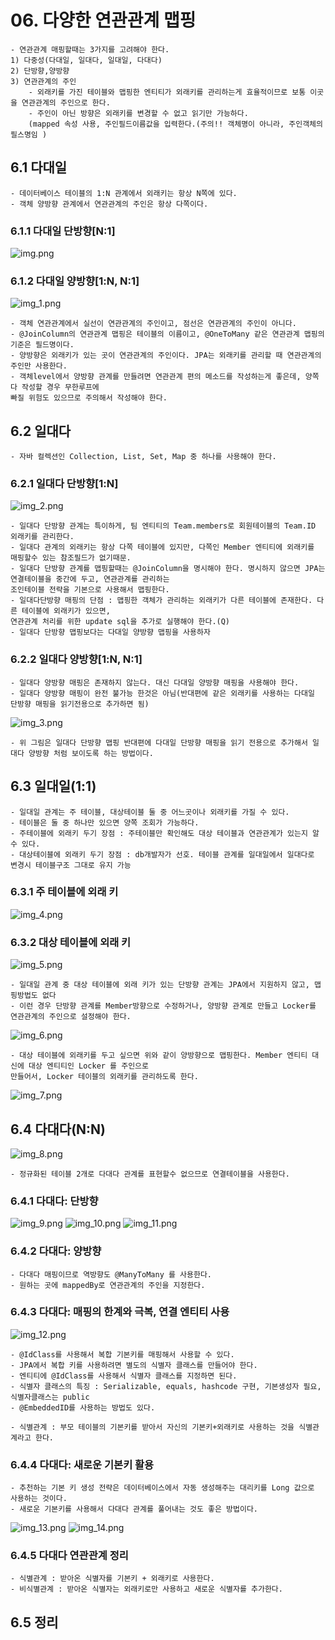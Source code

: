 # 06. 다양한 연관관계 맵핑
    - 연관관계 매핑할때는 3가지를 고려해야 한다.
    1) 다중성(다대일, 일대다, 일대일, 다대다)
    2) 단방향,양방향
    3) 연관관계의 주인
        - 외래키를 가진 테이블와 맵핑한 엔티티가 외래키를 관리하는게 효율적이므로 보통 이곳을 연관관계의 주인으로 한다.
        - 주인이 아닌 방향은 외래키를 변경할 수 없고 읽기만 가능하다.
        (mapped 속성 사용, 주인필드이름값을 입력한다.(주의!! 객체명이 아니라, 주인객체의 필스명임 )
## 6.1 다대일
    - 데이터베이스 테이블의 1:N 관계에서 외래키는 항상 N쪽에 있다.
    - 객체 양방향 관계에서 연관관계의 주인은 항상 다쪽이다.

### 6.1.1 다대일 단방향[N:1]
![img.png](img.png)
### 6.1.2 다대일 양방향[1:N, N:1]
![img_1.png](img_1.png)
    
    - 객체 연관관계에서 실선이 연관관계의 주인이고, 점선은 연관관계의 주인이 아니다.
    - @JoinColumn의 연관관계 맵핑은 테이블의 이름이고, @OneToMany 같은 연관관계 맵핑의 기준은 필드명이다.
    - 양방향은 외래키가 있는 곳이 연관관계의 주인이다. JPA는 외래키를 관리할 때 연관관계의 주인만 사용한다.
    - 객체level에서 양방향 관계를 만들려면 연관관계 편의 메소드를 작성하는게 좋은데, 양쪽 다 작성할 경우 무한루프에 
    빠질 위험도 있으므로 주의해서 작성해야 한다.
## 6.2 일대다
    - 자바 컬렉션인 Collection, List, Set, Map 중 하나를 사용해야 한다.

### 6.2.1 일대다 단방향[1:N]
![img_2.png](img_2.png)

    - 일대다 단방향 관계는 특이하게, 팀 엔티티의 Team.members로 회원테이블의 Team.ID 외래키를 관리한다.
    - 일대다 관계의 외래키는 항상 다쪽 테이블에 있지만, 다쪽인 Member 엔티티에 외래키를 매핑할수 있는 참조필드가 없기때문.
    - 일대다 단방향 관계를 맵핑할때는 @JoinColumn을 명시해야 한다. 명시하지 않으면 JPA는 연결테이블을 중간에 두고, 연관관계를 관리하는
    조인테이블 전략을 기본으로 사용해서 맵핑한다.
    - 일대다단방향 매핑의 단점 : 맵핑한 객체가 관리하는 외래키가 다른 테이블에 존재한다. 다른 테이블에 외래키가 있으면,
    연관관계 처리를 위한 update sql을 추가로 실행해야 한다.(Q)
    - 일대다 단방향 맵핑보다는 다대일 양방향 맵핑을 사용하자

### 6.2.2 일대다 양방향[1:N, N:1]
    - 일대다 양방향 매핑은 존재하지 않는다. 대신 다대일 양방향 매핑을 사용해야 한다.
    - 일대다 양방향 매핑이 완전 불가능 한것은 아님(반대편에 같은 외래키를 사용하는 다대일 단방향 매핑을 읽기전용으로 추가하면 됨)
![img_3.png](img_3.png)

    - 위 그림은 일대다 단방향 맵핑 반대편에 다대일 단방향 매핑을 읽기 전용으로 추가해서 일대다 양방향 처럼 보이도록 하는 방법이다.
## 6.3 일대일(1:1)

    - 일대일 관계는 주 테이블, 대상테이블 둘 중 어느곳이나 외래키를 가질 수 있다.
    - 테이블은 둘 중 하나만 있으면 양쪽 조회가 가능하다.
    - 주테이블에 외래키 두기 장점 : 주테이블만 확인해도 대상 테이블과 연관관계가 있는지 알수 있다.
    - 대상테이블에 외래키 두기 장점 : db개발자가 선호. 테이블 관계를 일대일에서 일대다로 변경시 테이블구조 그대로 유지 가능
### 6.3.1 주 테이블에 외래 키 
![img_4.png](img_4.png)

### 6.3.2 대상 테이블에 외래 키 
![img_5.png](img_5.png)

    - 일대일 관계 중 대상 테이블에 외래 키가 있는 단방향 관계는 JPA에서 지원하지 않고, 맵핑방법도 없다
    - 이런 경우 단방향 관계를 Member방향으로 수정하거나, 양방향 관계로 만들고 Locker를 연관관계의 주인으로 설정해야 한다.

![img_6.png](img_6.png)

    - 대상 테이블에 외래키를 두고 싶으면 위와 같이 양방향으로 맵핑한다. Member 엔티티 대신에 대상 엔티티인 Locker 를 주인으로
    만들어서, Locker 테이블의 외래키를 관리하도록 한다.
![img_7.png](img_7.png)

## 6.4 다대다(N:N)
![img_8.png](img_8.png)

    - 정규화된 테이블 2개로 다대다 관계를 표현할수 없으므로 연결테이블을 사용한다.
### 6.4.1 다대다: 단방향
![img_9.png](img_9.png)
![img_10.png](img_10.png)
![img_11.png](img_11.png)
### 6.4.2 다대다: 양방향
    - 다대다 매핑이므로 역방향도 @ManyToMany 를 사용한다.
    - 원하는 곳에 mappedBy로 연관관계의 주인을 지정한다.
### 6.4.3 다대다: 매핑의 한계와 극복, 연결 엔티티 사용
![img_12.png](img_12.png)
    
    - @IdClass를 사용해서 복합 기본키를 매핑해서 사용할 수 있다.
    - JPA에서 복합 키를 사용하려면 별도의 식별자 클래스를 만들어야 한다.
    - 엔티티에 @IdClass를 사용해서 식별자 클래스를 지정하면 된다.
    - 식별자 클래스의 특징 : Serializable, equals, hashcode 구현, 기본생성자 필요,
    식별자클래스는 public
    - @EmbeddedID를 사용하는 방법도 있다.

    - 식별관계 : 부모 테이블의 기본키를 받아서 자신의 기본키+외래키로 사용하는 것을 식별관계라고 한다.
### 6.4.4 다대다: 새로운 기본키 활용
    - 추천하는 기본 키 생성 전략은 데이터베이스에서 자동 생성해주는 대리키를 Long 값으로 사용하는 것이다.
    - 새로운 기본키를 사용해서 다대다 관계를 풀어내는 것도 좋은 방법이다.
![img_13.png](img_13.png)
![img_14.png](img_14.png)

### 6.4.5 다대다 연관관계 정리
    - 식별관계 : 받아온 식별자를 기본키 + 외래키로 사용한다.
    - 비식별관계 : 받아온 식별자는 외래키로만 사용하고 새로운 식별자를 추가한다.
## 6.5 정리